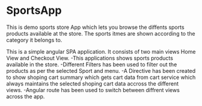# SportsApp
This is demo sports store App which lets you browse the diffents sports products available at the store.
The sports itmes are shown according to the category it belongs to.

This is a simple angular SPA application. It consists of two main views Home View and Checkout View.
 -This applications shows sports products available in the store.
 -Different Filters has been used to filter out the products as per the selected Sport and menu.
 -A Directive has been created to show shoping cart summary which gets cart data from cart service which
 always maintains the selected shoping cart data accross the different views.
 -Angular route has been used to switch between diffrent views across the app.

